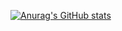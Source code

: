 [![Anurag's GitHub stats](https://github-readme-stats.vercel.app/api?username=pedro-rodiguero)](https://github.com/anuraghazra/github-readme-stats)
